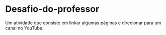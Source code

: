 # Desafio-do-professor
Um atividade que consiste em linkar algumas páginas e direcionar para um canal no YouTube.
